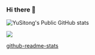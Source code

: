 ### Hi there 👋

<!--
**YuSitong1999/YuSitong1999** is a ✨ _special_ ✨ repository because its `README.md` (this file) appears on your GitHub profile.

Here are some ideas to get you started:

- 🔭 I’m currently working on ...
- 🌱 I’m currently learning ...
- 👯 I’m looking to collaborate on ...
- 🤔 I’m looking for help with ...
- 💬 Ask me about ...
- 📫 How to reach me: ...
- 😄 Pronouns: ...
- ⚡ Fun fact: ...
-->

![YuSitong's Public GitHub stats](https://github-readme-stats.vercel.app/api?username=YuSitong1999&show_icons=true)

![](https://github-readme-stats.vercel.app/api/top-langs/?username=Yusitong1999&layout=compact)


[github-readme-stats](https://github.com/anuraghazra/github-readme-stats)

<!--
### Public

...

### All

![YuSitong's All GitHub stats](https://github-readme-stats.vercel.app/api?username=YuSitong1999&count_private=true&show_icons=true)


[![Readme Card](https://github-readme-stats.vercel.app/api/pin/?username=YuSitong1999&repo=chaos-mesh&show_owner=true)](https://github.com/YuSitong1999/chaos-mesh)

[![Readme Card](https://github-readme-stats.vercel.app/api/pin/?username=WorkOnFriday&repo=license-analyzer&show_owner=true)](https://github.com/WorkOnFriday/license-analyzer)

[![Readme Card](https://github-readme-stats.vercel.app/api/pin/?username=YuSitong1999&repo=BilibiliMemory&show_owner=true)](https://github.com/YuSitong1999/BilibiliMemory)
-->
